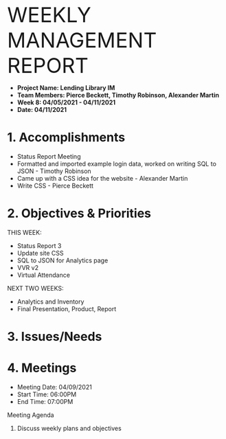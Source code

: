 <p><font size=18>WEEKLY MANAGEMENT REPORT</font></p>

+ **Project Name: Lending Library IM**
+ **Team Members: Pierce Beckett, Timothy Robinson, Alexander Martin**
+ **Week 8: 04/05/2021 - 04/11/2021**
+ **Date: 04/11/2021**


# 1. Accomplishments
+ Status Report Meeting
+ Formatted and imported example login data, worked on writing SQL to JSON - Timothy Robinson
+ Came up with a CSS idea for the website - Alexander Martin
+ Write CSS - Pierce Beckett

# 2. Objectives & Priorities

THIS WEEK:
+ Status Report 3
+ Update site CSS
+ SQL to JSON for Analytics page
+ VVR v2
+ Virtual Attendance

NEXT TWO WEEKS:
+ Analytics and Inventory
+ Final Presentation, Product, Report

# 3. Issues/Needs

# 4. Meetings
+ Meeting Date: 04/09/2021
+ Start Time: 06:00PM
+ End Time: 07:00PM

Meeting Agenda
1. Discuss weekly plans and objectives
